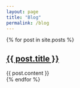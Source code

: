 ```yaml
---
layout: page
title: "Blog"
permalink: /blog
---
```


{% for post in site.posts %}
  <article>
    <h2>
      <a href="{{ post.url }}">
        {{ post.title }}
      </a>
    </h2>
    <!--<time datetime="{{ post.date | date: "%Y-%m-%d" }}">{{ post.date | date_to_long_string }}</time>-->
    {{ post.content }}
  </article>
{% endfor %}
